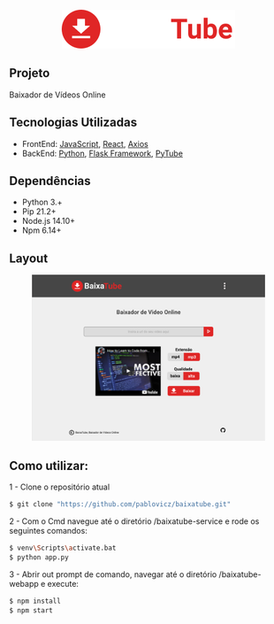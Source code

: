 <p align="center">
    <a href="https://baixatube.netlify.app/" target="_blank" rel="noopener noreferrer">
        <img src="https://github.com/pablovicz/baixatube/blob/main/baixatube-webapp/public/baixatube.png" alt="baixatube.com"/> 
    </a>
</p>


## Projeto
Baixador de Vídeos Online


## Tecnologias Utilizadas
<ul>
    <li>FrontEnd: <a href="https://www.javascript.com/">JavaScript</a>, <a href="https://reactjs.org">React</a>, <a href="https://axios-http.com/docs/intro">Axios</a></li>
    <li>BackEnd: <a href="https://www.python.org/">Python</a>, <a href="https://flask.palletsprojects.com/en/2.0.x/">Flask Framework</a>, <a href="https://pytube.io/en/latest/"> PyTube</a></li>
</ul>

## Dependências
<ul>
    <li>Python 3.+</li>
    <li>Pip 21.2+</li>
    <li>Node.js 14.10+</li>
    <li>Npm 6.14+</li>
</ul>


## Layout
<p align="center"> 
    <img width"350" height="300" src="https://github.com/pablovicz/baixatube/blob/main/baixatube-layout.PNG" />
</p>



## Como utilizar:

<p>1 - Clone o repositório atual</p>

```bash
$ git clone "https://github.com/pablovicz/baixatube.git"
```

<p>2 - Com o Cmd navegue até o diretório /baixatube-service e rode os seguintes comandos:</p>


```bash
$ venv\Scripts\activate.bat 
$ python app.py
```

<p>3 - Abrir out prompt de comando, navegar até o diretório /baixatube-webapp e execute:</p>

```bash
$ npm install 
$ npm start 
```
